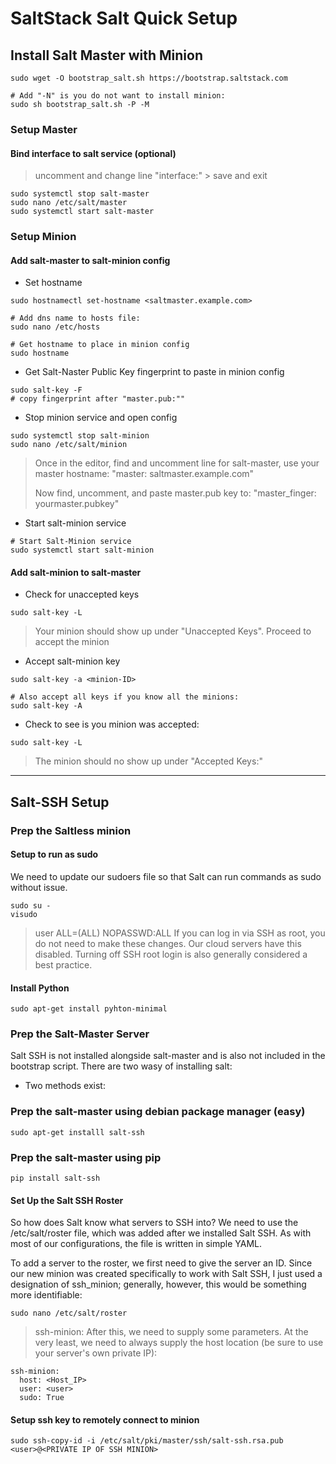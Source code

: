 # SaltStack Salt Quick Setup

## Install Salt Master with Minion
```
sudo wget -O bootstrap_salt.sh https://bootstrap.saltstack.com

# Add "-N" is you do not want to install minion:
sudo sh bootstrap_salt.sh -P -M
```
### Setup Master
#### Bind interface to salt service (optional)
> uncomment and change line "interface:" > save and exit
```
sudo systemctl stop salt-master
sudo nano /etc/salt/master
sudo systemctl start salt-master
```


### Setup Minion
#### Add salt-master to salt-minion config
 
- Set hostname
 > 
 ```
sudo hostnamectl set-hostname <saltmaster.example.com>

# Add dns name to hosts file:
sudo nano /etc/hosts

# Get hostname to place in minion config
sudo hostname
```
- Get Salt-Naster Public Key fingerprint to paste in minion config
```
sudo salt-key -F
# copy fingerprint after "master.pub:""
```
- Stop minion service and open config
```
sudo systemctl stop salt-minion
sudo nano /etc/salt/minion
```
> Once in the editor, find and uncomment line for salt-master, use your master hostname:
> "master: saltmaster.example.com"
>
>  Now find, uncomment, and paste master.pub key to:
>  "master_finger:  yourmaster.pubkey"

- Start salt-minion service
```
# Start Salt-Minion service
sudo systemctl start salt-minion
```
#### Add salt-minion to salt-master
- Check for unaccepted keys
```
sudo salt-key -L
```
> Your minion should show up under "Unaccepted Keys". Proceed to accept the minion


- Accept salt-minion key
```
sudo salt-key -a <minion-ID>

# Also accept all keys if you know all the minions:
sudo salt-key -A
```
- Check to see is you minion was accepted:
```
sudo salt-key -L
```
> The minion should no show up under "Accepted Keys:"
> 
---
## Salt-SSH Setup

### Prep the Saltless minion

#### Setup to run as sudo
We need to update our sudoers file so that Salt can run commands as sudo without issue.
```
sudo su -
visudo
```
> user    ALL=(ALL) NOPASSWD:ALL
If you can log in via SSH as root, you do not need to make these changes. Our cloud servers have this disabled. Turning off SSH root login is also generally considered a best practice.

#### Install Python
```
sudo apt-get install pyhton-minimal
```
### Prep the Salt-Master Server
Salt SSH is not installed alongside salt-master and is also not included in the bootstrap script. There are two wasy of installing salt:
 - Two methods exist:
### Prep the salt-master using debian package manager (easy)
```
sudo apt-get installl salt-ssh
```
### Prep the salt-master using pip 
```
pip install salt-ssh
```
#### Set Up the Salt SSH Roster
So how does Salt know what servers to SSH into? We need to use the /etc/salt/roster file, which was added after we installed Salt SSH. As with most of our configurations, the file is written in simple YAML.

To add a server to the roster, we first need to give the server an ID. Since our new minion was created specifically to work with Salt SSH, I just used a designation of ssh_minion; generally, however, this would be something more identifiable:
```
sudo nano /etc/salt/roster
```
> ssh-minion:
After this, we need to supply some parameters. At the very least, we need to always supply the host location (be sure to use your server's own private IP):
```
ssh-minion:
  host: <Host_IP>
  user: <user>
  sudo: True
  ```
  #### Setup ssh key to remotely connect to minion
  ```
  sudo ssh-copy-id -i /etc/salt/pki/master/ssh/salt-ssh.rsa.pub <user>@<PRIVATE IP OF SSH MINION>
  ```